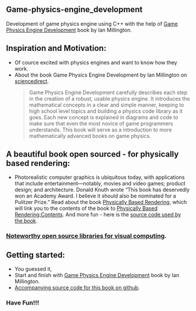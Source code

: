 ## Game-physics-engine_development
Development of game physics engine using C++ with the help of [Game Physics Engine Development](https://www.goodreads.com/book/show/1501484.Game_Physics_Engine_Development_With_CDROM_) book by Ian Millington.

## Inspiration and Motivation:
* Of cource excited with physics engines and want to know how they work.
* About the book Game Physics Engine Development by Ian Millington on [sciencedirect](https://www.sciencedirect.com/book/9780123694713/game-physics-engine-development).
    > Game Physics Engine Development carefully describes each step in the creation of a robust, usable physics engine. It introduces the mathematical concepts in a clear and simple manner, keeping to high school level topics and building a physics code library as it goes. Each new concept is explained in diagrams and code to make sure that even the most novice of game programmers understands. This book will serve as a introduction to more mathematically advanced books on game physics.

## A beautiful book open sourced - for physically based rendering:
* Photorealistic computer graphics is ubiquitous today, with applications that include entertainment—notably, movies and video games; product design; and architecture. Donald Knuth wrote “This book has deservedly won an Academy Award. I believe it should also be nominated for a Pulitzer Prize.” Read about the book [Physically Based Rendering](http://www.pbr-book.org/), which will link you to the contents of the book to [Physically Based Rendering:Contents](http://www.pbr-book.org/3ed-2018/contents.html).
And more fun - here is the [source code used by the book](https://github.com/mmp/pbrt-v3).

### [Noteworthy open source libraries for visual computing](https://github.com/roshanpoudyal/Visual-Computing-Markerless-Motion-Pose-Face-detection-tracking-and-3D-reconstruction#noteworthy-open-source-libraries-for-visual-computing).

## Getting started:
* You guessed it,
* Start and finish with [Game Physics Engine Development](https://www.goodreads.com/book/show/1501484.Game_Physics_Engine_Development_With_CDROM_) book by Ian Millington.
* [Accompanying source code for this book on github](https://github.com/idmillington/cyclone-physics).

### Have Fun!!!
